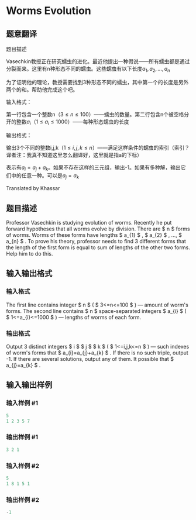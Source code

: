 # Worms Evolution

## 题意翻译

题目描述

Vasechkin教授正在研究蠕虫的进化。最近他提出一种假说——所有蠕虫都是通过分裂而来。这里有n种形态不同的蠕虫。这些蠕虫有以下长度$a_1,a_2,\ldots,a_n$

为了证明他的理论，教授需要找到3种形态不同的蠕虫，其中第一个的长度是另外两个的和。帮助他完成这个吧。

输入格式：

第一行包含一个整数n（$3\leq n\leq100$）——蠕虫的数量。第二行包含n个被空格分开的整数$a_i$​（$1\leq a_i\leq1000$）——每种形态蠕虫的长度

输出格式：

输出3个不同的整数i,j,k（$1\leq i,j,k\leq n$）——满足这样条件的蠕虫的索引（索引？译者注：我真不知道这里怎么翻译好，这里就是指a的下标）

表示有$a_i=a_j+a_k$​。如果不存在这样的三元组，输出-1。如果有多种解，输出它们中的任意一种。可以是$a_j=a_k$

Translated by Khassar

## 题目描述

Professor Vasechkin is studying evolution of worms. Recently he put forward hypotheses that all worms evolve by division. There are $ n $ forms of worms. Worms of these forms have lengths $ a_{1} $ , $ a_{2} $ , ..., $ a_{n} $ . To prove his theory, professor needs to find 3 different forms that the length of the first form is equal to sum of lengths of the other two forms. Help him to do this.

## 输入输出格式

### 输入格式

The first line contains integer $ n $ ( $ 3<=n<=100 $ ) — amount of worm's forms. The second line contains $ n $ space-separated integers $ a_{i} $ ( $ 1<=a_{i}<=1000 $ ) — lengths of worms of each form.

### 输出格式

Output 3 distinct integers $ i $ $ j $ $ k $ ( $ 1<=i,j,k<=n $ ) — such indexes of worm's forms that $ a_{i}=a_{j}+a_{k} $ . If there is no such triple, output -1. If there are several solutions, output any of them. It possible that $ a_{j}=a_{k} $ .

## 输入输出样例

### 输入样例 #1

```cpp
5
1 2 3 5 7

```
### 输出样例 #1

```cpp
3 2 1

```
### 输入样例 #2

```cpp
5
1 8 1 5 1

```
### 输出样例 #2

```cpp
-1

```
